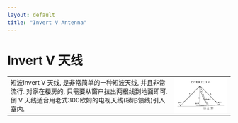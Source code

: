 ```yaml
---
layout: default
title: "Invert V Antenna"
---
```




# Invert V 天线


<table style="width:100%">
<td>
    短波Invert V 天线, 是非常简单的一种短波天线, 并且非常流行.
    对家在楼房的, 只需要从窗户拉出两根线到地面即可.
    倒 V 天线适合用老式300欧姆的电视天线(梯形馈线)引入室内.
</td>
<td>
   <img src="/images/invertedv.gif" align="right" width="400">
</td>
</table>





<style>
table, td {
  border: 0px solid black;
}
</style>
